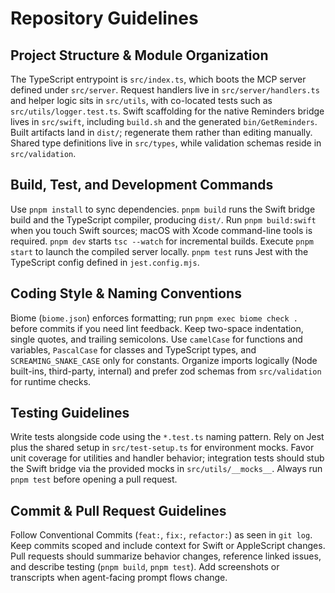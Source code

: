 # Repository Guidelines

## Project Structure & Module Organization
The TypeScript entrypoint is `src/index.ts`, which boots the MCP server defined under `src/server`. Request handlers live in `src/server/handlers.ts` and helper logic sits in `src/utils`, with co-located tests such as `src/utils/logger.test.ts`. Swift scaffolding for the native Reminders bridge lives in `src/swift`, including `build.sh` and the generated `bin/GetReminders`. Built artifacts land in `dist/`; regenerate them rather than editing manually. Shared type definitions live in `src/types`, while validation schemas reside in `src/validation`.

## Build, Test, and Development Commands
Use `pnpm install` to sync dependencies. `pnpm build` runs the Swift bridge build and the TypeScript compiler, producing `dist/`. Run `pnpm build:swift` when you touch Swift sources; macOS with Xcode command-line tools is required. `pnpm dev` starts `tsc --watch` for incremental builds. Execute `pnpm start` to launch the compiled server locally. `pnpm test` runs Jest with the TypeScript config defined in `jest.config.mjs`.

## Coding Style & Naming Conventions
Biome (`biome.json`) enforces formatting; run `pnpm exec biome check .` before commits if you need lint feedback. Keep two-space indentation, single quotes, and trailing semicolons. Use `camelCase` for functions and variables, `PascalCase` for classes and TypeScript types, and `SCREAMING_SNAKE_CASE` only for constants. Organize imports logically (Node built-ins, third-party, internal) and prefer zod schemas from `src/validation` for runtime checks.

## Testing Guidelines
Write tests alongside code using the `*.test.ts` naming pattern. Rely on Jest plus the shared setup in `src/test-setup.ts` for environment mocks. Favor unit coverage for utilities and handler behavior; integration tests should stub the Swift bridge via the provided mocks in `src/utils/__mocks__`. Always run `pnpm test` before opening a pull request.

## Commit & Pull Request Guidelines
Follow Conventional Commits (`feat:`, `fix:`, `refactor:`) as seen in `git log`. Keep commits scoped and include context for Swift or AppleScript changes. Pull requests should summarize behavior changes, reference linked issues, and describe testing (`pnpm build`, `pnpm test`). Add screenshots or transcripts when agent-facing prompt flows change.
